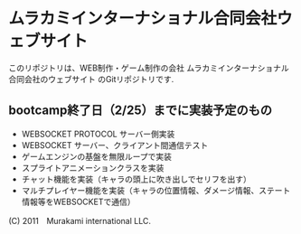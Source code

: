 # ムラカミインターナショナル合同会社ウェブサイト  

このリポジトリは、WEB制作・ゲーム制作の会社
ムラカミインターナショナル合同会社のウェブサイト
のGitリポジトリです.  

## bootcamp終了日（2/25）までに実装予定のもの  
- WEBSOCKET PROTOCOL サーバー側実装
- WEBSOCKET サーバー、クライアント間通信テスト
- ゲームエンジンの基盤を無限ループで実装
- スプライトアニメーションクラスを実装
- チャット機能を実装（キャラの頭上に吹き出しでセリフを出す）
- マルチプレイヤー機能を実装（キャラの位置情報、ダメージ情報、ステート情報等をWEBSOCKETで通信）


(C) 2011　Murakami international LLC.
